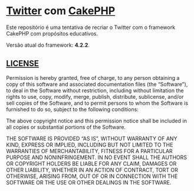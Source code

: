 [Twitter](http://twitter.com) com [CakePHP](http://cakephp.org)
=======
Este repositório é uma tentativa de recriar o Twitter com o framework CakePHP com propósitos educativos.

Versão atual do framework: **4.2.2**.


[LICENSE](http://carvalho.mit-license.org/)
-----
Permission is hereby granted, free of charge, to any person obtaining a copy of this software and associated documentation files (the “Software”), to deal in the Software without restriction, including without limitation the rights to use, copy, modify, merge, publish, distribute, sublicense, and/or sell copies of the Software, and to permit persons to whom the Software is furnished to do so, subject to the following conditions:

The above copyright notice and this permission notice shall be included in all copies or substantial portions of the Software.

THE SOFTWARE IS PROVIDED “AS IS”, WITHOUT WARRANTY OF ANY KIND, EXPRESS OR IMPLIED, INCLUDING BUT NOT LIMITED TO THE WARRANTIES OF MERCHANTABILITY, FITNESS FOR A PARTICULAR PURPOSE AND NONINFRINGEMENT. IN NO EVENT SHALL THE AUTHORS OR COPYRIGHT HOLDERS BE LIABLE FOR ANY CLAIM, DAMAGES OR OTHER LIABILITY, WHETHER IN AN ACTION OF CONTRACT, TORT OR OTHERWISE, ARISING FROM, OUT OF OR IN CONNECTION WITH THE SOFTWARE OR THE USE OR OTHER DEALINGS IN THE SOFTWARE.
